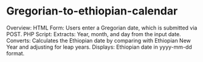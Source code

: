 # Gregorian-to-ethiopian-calendar
Overview:  HTML Form: Users enter a Gregorian date, which is submitted via POST. PHP Script: Extracts: Year, month, and day from the input date. Converts: Calculates the Ethiopian date by comparing with Ethiopian New Year and adjusting for leap years. Displays: Ethiopian date in yyyy-mm-dd format.
